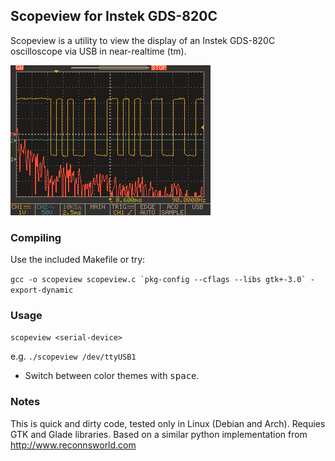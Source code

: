## Scopeview for Instek GDS-820C

Scopeview is a utility to view the display of an Instek GDS-820C oscilloscope via USB in near-realtime (tm).

![](https://github.com/windsorschmidt/scopeview/raw/master/screenshot_dark.png)

### Compiling

Use the included Makefile or try:

```gcc -o scopeview scopeview.c `pkg-config --cflags --libs gtk+-3.0` -export-dynamic```

### Usage

```scopeview <serial-device>```

e.g. ```./scopeview /dev/ttyUSB1```

- Switch between color themes with <kbd>space</kbd>.

### Notes

This is quick and dirty code, tested only in Linux (Debian and Arch). Requies GTK and Glade libraries. Based on a similar python implementation from http://www.reconnsworld.com
